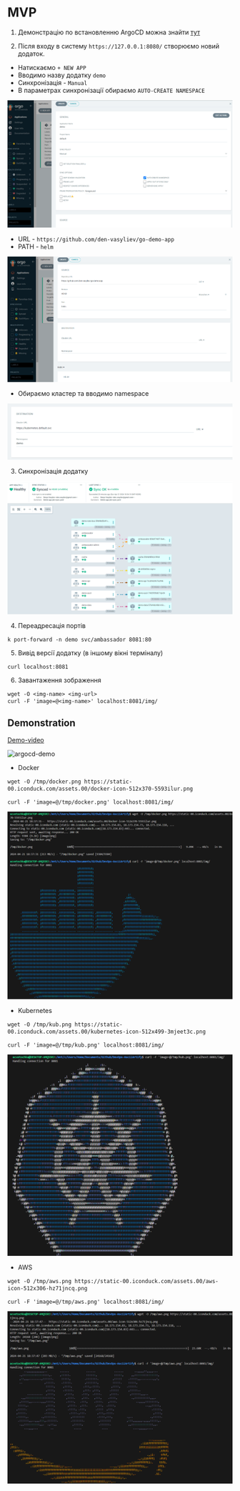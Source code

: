 # MVP

1. Демонстрацію по встановленню ArgoCD можна знайти [тут](./argocd.md)

2. Після входу в систему `https://127.0.0.1:8080/` створюємо новий додаток.
- Натискаємо `+ NEW APP`
- Вводимо назву додатку    `demo`
- Синхронізація - `Manual`
- В параметрах синхронізації обираємо `AUTO-CREATE NAMESPACE`

![argo-create-app](/assets/argo-create-app.png)
- URL - `https://github.com/den-vasyliev/go-demo-app`
- PATH - `helm`

![argo-create-app](/assets/argo-create-app2.png)
- Обираємо кластер та вводимо namespace

![argo-create-app](/assets/argo-create-app3.png)

3. Синхронізація додатку

![argo-sync](/assets/argo-sync.png)

4. Переадресація портів

```
k port-forward -n demo svc/ambassador 8081:80
```

5. Вивід версії додатку (в іншому вікні терміналу)
```
curl localhost:8081
```

6. Завантаження зображення

```
wget -O <img-name> <img-url>
curl -F 'image=@<img-name>' localhost:8081/img/
```


## Demonstration

[Demo-video](https://asciinema.org/a/CToQGGgWD1g0m1IpIoxHOcpvS)

![argocd-demo](/assets/argocd-demo.gif)

- Docker

```
wget -O /tmp/docker.png https://static-00.iconduck.com/assets.00/docker-icon-512x370-5593ilur.png

```
```
curl -F 'image=@/tmp/docker.png' localhost:8081/img/
```

![docker](/assets/docker.png)

- Kubernetes

```
wget -O /tmp/kub.png https://static-00.iconduck.com/assets.00/kubernetes-icon-512x499-3mjeet3c.png

```
```
curl -F 'image=@/tmp/kub.png' localhost:8081/img/
```

![kubernetes](/assets/kubernetes.png)

- AWS

```
wget -O /tmp/aws.png https://static-00.iconduck.com/assets.00/aws-icon-512x306-hz71jncq.png
```
```
curl -F 'image=@/tmp/aws.png' localhost:8081/img/
```

![aws](/assets/aws.png)